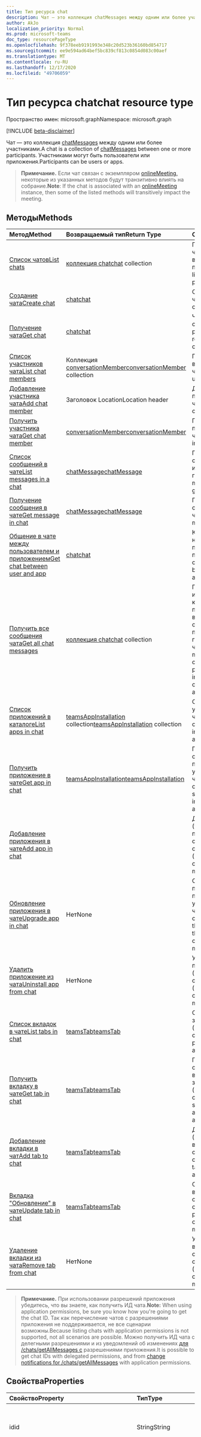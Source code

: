 ```yaml
---
title: Тип ресурса chat
description: Чат — это коллекция chatMessages между одним или более участниками.
author: AkJo
localization_priority: Normal
ms.prod: microsoft-teams
doc_type: resourcePageType
ms.openlocfilehash: 9f378eeb9191993e348c20d523b36160bd854717
ms.sourcegitcommit: ee9e594ad64bef5bc839cf813c0854d083c00aef
ms.translationtype: MT
ms.contentlocale: ru-RU
ms.lasthandoff: 12/17/2020
ms.locfileid: "49706059"
---
```

# <a name="chat-resource-type"></a><span data-ttu-id="d3b86-103">Тип ресурса chat</span><span class="sxs-lookup"><span data-stu-id="d3b86-103">chat resource type</span></span>

<span data-ttu-id="d3b86-104">Пространство имен: microsoft.graph</span><span class="sxs-lookup"><span data-stu-id="d3b86-104">Namespace: microsoft.graph</span></span>

[!INCLUDE [beta-disclaimer](../../includes/beta-disclaimer.md)]

<span data-ttu-id="d3b86-105">Чат — это коллекция [chatMessages](chatmessage.md) между одним или более участниками.</span><span class="sxs-lookup"><span data-stu-id="d3b86-105">A chat is a collection of [chatMessages](chatmessage.md) between one or more participants.</span></span> <span data-ttu-id="d3b86-106">Участниками могут быть пользователи или приложения.</span><span class="sxs-lookup"><span data-stu-id="d3b86-106">Participants can be users or apps.</span></span>

> <span data-ttu-id="d3b86-107">**Примечание.** Если чат связан с экземпляром [onlineMeeting,](../resources/onlinemeeting.md) некоторые из указанных методов будут транзитивно влиять на собрание.</span><span class="sxs-lookup"><span data-stu-id="d3b86-107">**Note**: If the chat is associated with an [onlineMeeting](../resources/onlinemeeting.md) instance, then some of the listed methods will transitively impact the meeting.</span></span>

## <a name="methods"></a><span data-ttu-id="d3b86-108">Методы</span><span class="sxs-lookup"><span data-stu-id="d3b86-108">Methods</span></span>

|  <span data-ttu-id="d3b86-109">Метод</span><span class="sxs-lookup"><span data-stu-id="d3b86-109">Method</span></span>       |  <span data-ttu-id="d3b86-110">Возвращаемый тип</span><span class="sxs-lookup"><span data-stu-id="d3b86-110">Return Type</span></span>  | <span data-ttu-id="d3b86-111">Описание</span><span class="sxs-lookup"><span data-stu-id="d3b86-111">Description</span></span>| 
|:---------------|:--------|:----------|
|[<span data-ttu-id="d3b86-112">Список чатов</span><span class="sxs-lookup"><span data-stu-id="d3b86-112">List chats</span></span>](../api/chat-list.md) | <span data-ttu-id="d3b86-113">[коллекция chat](chat.md)</span><span class="sxs-lookup"><span data-stu-id="d3b86-113">[chat](chat.md) collection</span></span> | <span data-ttu-id="d3b86-114">Получите список чатов, в которые входит пользователь.</span><span class="sxs-lookup"><span data-stu-id="d3b86-114">Get the list of chats a user is part of.</span></span>| 
|[<span data-ttu-id="d3b86-115">Создание чата</span><span class="sxs-lookup"><span data-stu-id="d3b86-115">Create chat</span></span>](../api/chat-post.md) | [<span data-ttu-id="d3b86-116">chat</span><span class="sxs-lookup"><span data-stu-id="d3b86-116">chat</span></span>](chat.md) | <span data-ttu-id="d3b86-117">Создайте новый чат.</span><span class="sxs-lookup"><span data-stu-id="d3b86-117">Create a new chat.</span></span>| 
|[<span data-ttu-id="d3b86-118">Получение чата</span><span class="sxs-lookup"><span data-stu-id="d3b86-118">Get chat</span></span>](../api/chat-get.md) | [<span data-ttu-id="d3b86-119">chat</span><span class="sxs-lookup"><span data-stu-id="d3b86-119">chat</span></span>](chat.md) | <span data-ttu-id="d3b86-120">Чтение свойств и связей чата.</span><span class="sxs-lookup"><span data-stu-id="d3b86-120">Read properties and relationships of the chat.</span></span>| 
|[<span data-ttu-id="d3b86-121">Список участников чата</span><span class="sxs-lookup"><span data-stu-id="d3b86-121">List chat members</span></span>](../api/chat-list-members.md) | <span data-ttu-id="d3b86-122">Коллекция [conversationMember](conversationmember.md)</span><span class="sxs-lookup"><span data-stu-id="d3b86-122">[conversationMember](conversationmember.md) collection</span></span> | <span data-ttu-id="d3b86-123">Получение списка всех пользователей в чате.</span><span class="sxs-lookup"><span data-stu-id="d3b86-123">Get the list of all users in the chat.</span></span>| 
|[<span data-ttu-id="d3b86-124">Добавление участника чата</span><span class="sxs-lookup"><span data-stu-id="d3b86-124">Add chat member</span></span>](../api/chat-post-members.md) | <span data-ttu-id="d3b86-125">Заголовок Location</span><span class="sxs-lookup"><span data-stu-id="d3b86-125">Location header</span></span> | <span data-ttu-id="d3b86-126">Добавление пользователя в чат.</span><span class="sxs-lookup"><span data-stu-id="d3b86-126">Add a user to the chat.</span></span>| 
|[<span data-ttu-id="d3b86-127">Получить участника чата</span><span class="sxs-lookup"><span data-stu-id="d3b86-127">Get chat member</span></span>](../api/chat-get-members.md) | [<span data-ttu-id="d3b86-128">conversationMember</span><span class="sxs-lookup"><span data-stu-id="d3b86-128">conversationMember</span></span>](conversationmember.md) | <span data-ttu-id="d3b86-129">Получение одного пользователя в чате.</span><span class="sxs-lookup"><span data-stu-id="d3b86-129">Get a single user in the chat.</span></span>| 
|[<span data-ttu-id="d3b86-130">Список сообщений в чате</span><span class="sxs-lookup"><span data-stu-id="d3b86-130">List messages in a chat</span></span>](../api/chat-list-message.md)  | [<span data-ttu-id="d3b86-131">chatMessage</span><span class="sxs-lookup"><span data-stu-id="d3b86-131">chatMessage</span></span>](../resources/chatmessage.md) | <span data-ttu-id="d3b86-132">Получение сообщений в индивидуальном или групповом чате.</span><span class="sxs-lookup"><span data-stu-id="d3b86-132">Get messages in a 1:1 or group chat.</span></span> | 
|[<span data-ttu-id="d3b86-133">Получение сообщения в чате</span><span class="sxs-lookup"><span data-stu-id="d3b86-133">Get message in chat</span></span>](../api/chat-get-message.md)  | [<span data-ttu-id="d3b86-134">chatMessage</span><span class="sxs-lookup"><span data-stu-id="d3b86-134">chatMessage</span></span>](../resources/chatmessage.md) | <span data-ttu-id="d3b86-135">Получение одного сообщения в чате.</span><span class="sxs-lookup"><span data-stu-id="d3b86-135">Get a single message in a chat.</span></span> | 
|[<span data-ttu-id="d3b86-136">Общение в чате между пользователем и приложением</span><span class="sxs-lookup"><span data-stu-id="d3b86-136">Get chat between user and app</span></span>](../api/userscopeteamsappinstallation-get-chat.md) | [<span data-ttu-id="d3b86-137">chat</span><span class="sxs-lookup"><span data-stu-id="d3b86-137">chat</span></span>](chat.md)| <span data-ttu-id="d3b86-138">Как получить один-на-один чат между пользователем и приложением</span><span class="sxs-lookup"><span data-stu-id="d3b86-138">Get one-on-one chat between user and the app</span></span> |
|[<span data-ttu-id="d3b86-139">Получить все сообщения чата</span><span class="sxs-lookup"><span data-stu-id="d3b86-139">Get all chat messages</span></span>](../api/chats-getallmessages.md)| <span data-ttu-id="d3b86-140">[коллекция chat](chat.md)</span><span class="sxs-lookup"><span data-stu-id="d3b86-140">[chat](chat.md) collection</span></span>| <span data-ttu-id="d3b86-141">Получать сообщения из всех чатов, в которых состоит пользователь, включая чаты с одним пользователем, групповые чаты и чаты собраний.</span><span class="sxs-lookup"><span data-stu-id="d3b86-141">Get messages from all chats that a user is a participant in, including one-on-one chats, group chats, and meeting chats.</span></span> |
|[<span data-ttu-id="d3b86-142">Список приложений в каталоге</span><span class="sxs-lookup"><span data-stu-id="d3b86-142">List apps in chat</span></span>](../api/chat-list-installedapps.md) |<span data-ttu-id="d3b86-143">[teamsAppInstallation](teamsappinstallation.md) collection</span><span class="sxs-lookup"><span data-stu-id="d3b86-143">[teamsAppInstallation](teamsappinstallation.md) collection</span></span> | <span data-ttu-id="d3b86-144">Список приложений, установленных в чате (и связанном собрании).</span><span class="sxs-lookup"><span data-stu-id="d3b86-144">List apps installed in a chat (and associated meeting).</span></span>|
|[<span data-ttu-id="d3b86-145">Получить приложение в чате</span><span class="sxs-lookup"><span data-stu-id="d3b86-145">Get app in chat</span></span>](../api/chat-get-installedapps.md) | [<span data-ttu-id="d3b86-146">teamsAppInstallation</span><span class="sxs-lookup"><span data-stu-id="d3b86-146">teamsAppInstallation</span></span>](teamsappinstallation.md) | <span data-ttu-id="d3b86-147">Получите определенное приложение, установленное в чате (и связанном собрании).</span><span class="sxs-lookup"><span data-stu-id="d3b86-147">Get a specific app installed in a chat (and associated meeting).</span></span>|
|[<span data-ttu-id="d3b86-148">Добавление приложения в чате</span><span class="sxs-lookup"><span data-stu-id="d3b86-148">Add app in chat</span></span>](../api/chat-post-installedapps.md) | | <span data-ttu-id="d3b86-149">Добавление (установка) приложения в чате (и связанном собрании).</span><span class="sxs-lookup"><span data-stu-id="d3b86-149">Add (install) an app in a chat (and associated meeting).</span></span>|
|[<span data-ttu-id="d3b86-150">Обновление приложения в чате</span><span class="sxs-lookup"><span data-stu-id="d3b86-150">Upgrade app in chat</span></span>](../api/chat-teamsappinstallation-upgrade.md) | <span data-ttu-id="d3b86-151">Нет</span><span class="sxs-lookup"><span data-stu-id="d3b86-151">None</span></span> | <span data-ttu-id="d3b86-152">Обновление до последней версии приложения, установленного в чате (и связанном собрании).</span><span class="sxs-lookup"><span data-stu-id="d3b86-152">Update to the latest version of the app installed in chat (and associated meeting).</span></span>|
|[<span data-ttu-id="d3b86-153">Удалить приложение из чата</span><span class="sxs-lookup"><span data-stu-id="d3b86-153">Uninstall app from chat</span></span>](../api/chat-delete-installedapps.md) | <span data-ttu-id="d3b86-154">Нет</span><span class="sxs-lookup"><span data-stu-id="d3b86-154">None</span></span> | <span data-ttu-id="d3b86-155">Удаление приложения из чата (и связанного собрания).</span><span class="sxs-lookup"><span data-stu-id="d3b86-155">Remove (uninstall) app from a chat (and associated meeting).</span></span>|
|[<span data-ttu-id="d3b86-156">Список вкладок в чате</span><span class="sxs-lookup"><span data-stu-id="d3b86-156">List tabs in chat</span></span>](../api/chat-list-tabs.md) | [<span data-ttu-id="d3b86-157">teamsTab</span><span class="sxs-lookup"><span data-stu-id="d3b86-157">teamsTab</span></span>](teamstab.md) | <span data-ttu-id="d3b86-158">Список вкладок, закрепленных в чате (и связанном собрании).</span><span class="sxs-lookup"><span data-stu-id="d3b86-158">List tabs pinned to a chat (and associated meeting).</span></span>|
|[<span data-ttu-id="d3b86-159">Получить вкладку в чате</span><span class="sxs-lookup"><span data-stu-id="d3b86-159">Get tab in chat</span></span>](../api/chat-get-tabs.md) | [<span data-ttu-id="d3b86-160">teamsTab</span><span class="sxs-lookup"><span data-stu-id="d3b86-160">teamsTab</span></span>](teamstab.md) | <span data-ttu-id="d3b86-161">Получить определенную вкладку, закрепленную в чате (и связанном собрании).</span><span class="sxs-lookup"><span data-stu-id="d3b86-161">Get a specific tab pinned to a chat (and associated meeting).</span></span>|
|[<span data-ttu-id="d3b86-162">Добавление вкладки в чат</span><span class="sxs-lookup"><span data-stu-id="d3b86-162">Add tab to chat</span></span>](../api/chat-post-tabs.md) | [<span data-ttu-id="d3b86-163">teamsTab</span><span class="sxs-lookup"><span data-stu-id="d3b86-163">teamsTab</span></span>](teamstab.md) | <span data-ttu-id="d3b86-164">Добавление (закрепление) вкладки в чат (и связанное собрание).</span><span class="sxs-lookup"><span data-stu-id="d3b86-164">Add (pin) a tab to a chat (and associated meeting).</span></span>|
|[<span data-ttu-id="d3b86-165">Вкладка "Обновление" в чате</span><span class="sxs-lookup"><span data-stu-id="d3b86-165">Update tab in chat</span></span>](../api/chat-patch-tabs.md) | [<span data-ttu-id="d3b86-166">teamsTab</span><span class="sxs-lookup"><span data-stu-id="d3b86-166">teamsTab</span></span>](teamstab.md) | <span data-ttu-id="d3b86-167">Обновление свойств вкладки в чате (и связанном собрании).</span><span class="sxs-lookup"><span data-stu-id="d3b86-167">Update the properties of a tab in a chat (and associated meeting).</span></span>|
|[<span data-ttu-id="d3b86-168">Удаление вкладки из чата</span><span class="sxs-lookup"><span data-stu-id="d3b86-168">Remove tab from chat</span></span>](../api/chat-delete-tabs.md) | <span data-ttu-id="d3b86-169">Нет</span><span class="sxs-lookup"><span data-stu-id="d3b86-169">None</span></span> | <span data-ttu-id="d3b86-170">Удалите (открепите) вкладку из чата (и связанного собрания).</span><span class="sxs-lookup"><span data-stu-id="d3b86-170">Remove (unpin) a tab from a chat (and associated meeting).</span></span>|

><span data-ttu-id="d3b86-171">**Примечание.** При использовании разрешений приложения убедитесь, что вы знаете, как получить ИД чата.</span><span class="sxs-lookup"><span data-stu-id="d3b86-171">**Note:** When using application permissions, be sure you know how you're going to get the chat ID.</span></span> <span data-ttu-id="d3b86-172">Так как перечисление чатов с разрешениями приложения не поддерживается, не все сценарии возможны.</span><span class="sxs-lookup"><span data-stu-id="d3b86-172">Because listing chats with application permissions is not supported, not all scenarios are possible.</span></span> <span data-ttu-id="d3b86-173">Можно получить ИД чата с делегными разрешениями и из уведомлений об изменениях [для /chats/getAllMessages с](../api/subscription-post-subscriptions.md) разрешениями приложения.</span><span class="sxs-lookup"><span data-stu-id="d3b86-173">It is possible to get chat IDs with delegated permissions, and from [change notifications for /chats/getAllMessages](../api/subscription-post-subscriptions.md) with application permissions.</span></span>

## <a name="properties"></a><span data-ttu-id="d3b86-174">Свойства</span><span class="sxs-lookup"><span data-stu-id="d3b86-174">Properties</span></span>

| <span data-ttu-id="d3b86-175">Свойство</span><span class="sxs-lookup"><span data-stu-id="d3b86-175">Property</span></span>   | <span data-ttu-id="d3b86-176">Тип</span><span class="sxs-lookup"><span data-stu-id="d3b86-176">Type</span></span> |<span data-ttu-id="d3b86-177">Описание</span><span class="sxs-lookup"><span data-stu-id="d3b86-177">Description</span></span>|
|:---------------|:--------|:----------|
| <span data-ttu-id="d3b86-178">id</span><span class="sxs-lookup"><span data-stu-id="d3b86-178">id</span></span>| <span data-ttu-id="d3b86-179">String</span><span class="sxs-lookup"><span data-stu-id="d3b86-179">String</span></span>| <span data-ttu-id="d3b86-180">Уникальный идентификатор чата.</span><span class="sxs-lookup"><span data-stu-id="d3b86-180">The chat's unique identifier.</span></span> <span data-ttu-id="d3b86-181">Только для чтения.</span><span class="sxs-lookup"><span data-stu-id="d3b86-181">Read-only.</span></span>|
| <span data-ttu-id="d3b86-182">topic</span><span class="sxs-lookup"><span data-stu-id="d3b86-182">topic</span></span>| <span data-ttu-id="d3b86-183">String</span><span class="sxs-lookup"><span data-stu-id="d3b86-183">String</span></span>|  <span data-ttu-id="d3b86-184">(Необязательно) Тема или тема чата.</span><span class="sxs-lookup"><span data-stu-id="d3b86-184">(Optional) Subject or topic for the chat.</span></span> <span data-ttu-id="d3b86-185">Доступно только для групповых чатов.</span><span class="sxs-lookup"><span data-stu-id="d3b86-185">Only available for group chats.</span></span>|
| <span data-ttu-id="d3b86-186">createdDateTime</span><span class="sxs-lookup"><span data-stu-id="d3b86-186">createdDateTime</span></span>| <span data-ttu-id="d3b86-187">dateTimeOffset</span><span class="sxs-lookup"><span data-stu-id="d3b86-187">dateTimeOffset</span></span>|  <span data-ttu-id="d3b86-188">Дата и время создания чата.</span><span class="sxs-lookup"><span data-stu-id="d3b86-188">Date and time at which the chat was created.</span></span> <span data-ttu-id="d3b86-189">Только для чтения.</span><span class="sxs-lookup"><span data-stu-id="d3b86-189">Read-only.</span></span>|
| <span data-ttu-id="d3b86-190">lastUpdatedDateTime</span><span class="sxs-lookup"><span data-stu-id="d3b86-190">lastUpdatedDateTime</span></span>| <span data-ttu-id="d3b86-191">dateTimeOffset</span><span class="sxs-lookup"><span data-stu-id="d3b86-191">dateTimeOffset</span></span>|  <span data-ttu-id="d3b86-192">Дата и время переименования чата или последнего изменения списка участников.</span><span class="sxs-lookup"><span data-stu-id="d3b86-192">Date and time at which the chat was renamed or list of members were last changed.</span></span> <span data-ttu-id="d3b86-193">Только для чтения.</span><span class="sxs-lookup"><span data-stu-id="d3b86-193">Read-only.</span></span>|
| <span data-ttu-id="d3b86-194">chatType</span><span class="sxs-lookup"><span data-stu-id="d3b86-194">chatType</span></span>| [<span data-ttu-id="d3b86-195">chatType</span><span class="sxs-lookup"><span data-stu-id="d3b86-195">chatType</span></span>](../resources/chat.md#chattype-values) | <span data-ttu-id="d3b86-196">Указывает тип чата.</span><span class="sxs-lookup"><span data-stu-id="d3b86-196">Specifies the type of chat.</span></span> <span data-ttu-id="d3b86-197">Возможные значения: `group` и `oneOnOne` `meeting` .</span><span class="sxs-lookup"><span data-stu-id="d3b86-197">Possible values are:`group`, `oneOnOne` and `meeting`.</span></span>|

### <a name="chattype-values"></a><span data-ttu-id="d3b86-198">значения chatType</span><span class="sxs-lookup"><span data-stu-id="d3b86-198">chatType values</span></span> 

| <span data-ttu-id="d3b86-199">Элемент</span><span class="sxs-lookup"><span data-stu-id="d3b86-199">Member</span></span>             | <span data-ttu-id="d3b86-200">Значение</span><span class="sxs-lookup"><span data-stu-id="d3b86-200">Value</span></span> | <span data-ttu-id="d3b86-201">Описание</span><span class="sxs-lookup"><span data-stu-id="d3b86-201">Description</span></span>               |
| :----------------- | :---- | :------------------------ |
|<span data-ttu-id="d3b86-202">oneOnOne</span><span class="sxs-lookup"><span data-stu-id="d3b86-202">oneOnOne</span></span>            | <span data-ttu-id="d3b86-203">0</span><span class="sxs-lookup"><span data-stu-id="d3b86-203">0</span></span>     | <span data-ttu-id="d3b86-204">Указывает, что чат является чатом 1:1.</span><span class="sxs-lookup"><span data-stu-id="d3b86-204">Indicates that the chat is a 1:1 chat.</span></span> <span data-ttu-id="d3b86-205">Размер составов для этого типа чата фиксирован; нельзя удалить или добавить члены;</span><span class="sxs-lookup"><span data-stu-id="d3b86-205">The roster size is fixed for this type of chat; members cannot be removed/added.</span></span>|
|<span data-ttu-id="d3b86-206">group</span><span class="sxs-lookup"><span data-stu-id="d3b86-206">group</span></span>               | <span data-ttu-id="d3b86-207">1</span><span class="sxs-lookup"><span data-stu-id="d3b86-207">1</span></span>     | <span data-ttu-id="d3b86-208">Указывает, что чат является групповым чатом.</span><span class="sxs-lookup"><span data-stu-id="d3b86-208">Indicates that the chat is a group chat.</span></span> <span data-ttu-id="d3b86-209">Для этого типа чата можно обновить размер группы (не менее двух человек).</span><span class="sxs-lookup"><span data-stu-id="d3b86-209">The roster size (of at least two people) can be updated for this type of chat.</span></span> <span data-ttu-id="d3b86-210">Члены можно удалить или добавить позже.</span><span class="sxs-lookup"><span data-stu-id="d3b86-210">Members can be removed/added later.</span></span>|
|<span data-ttu-id="d3b86-211">meeting</span><span class="sxs-lookup"><span data-stu-id="d3b86-211">meeting</span></span>             | <span data-ttu-id="d3b86-212">2</span><span class="sxs-lookup"><span data-stu-id="d3b86-212">2</span></span>     | <span data-ttu-id="d3b86-213">Указывает, что чат связан с собранием по сети.</span><span class="sxs-lookup"><span data-stu-id="d3b86-213">Indicates that the chat is associated with an online meeting.</span></span> <span data-ttu-id="d3b86-214">Этот тип чата создается только при создании собрания по сети.</span><span class="sxs-lookup"><span data-stu-id="d3b86-214">This type of chat is only created as part of the creation of an online meeting.</span></span>|
|<span data-ttu-id="d3b86-215">unknownFutureValue</span><span class="sxs-lookup"><span data-stu-id="d3b86-215">unknownFutureValue</span></span>  | <span data-ttu-id="d3b86-216">3</span><span class="sxs-lookup"><span data-stu-id="d3b86-216">3</span></span>     | <span data-ttu-id="d3b86-217">Значение Sentinel, чтобы указать будущие значения.</span><span class="sxs-lookup"><span data-stu-id="d3b86-217">Sentinel value to indicate future values.</span></span> |

## <a name="relationships"></a><span data-ttu-id="d3b86-218">Связи</span><span class="sxs-lookup"><span data-stu-id="d3b86-218">Relationships</span></span>

| <span data-ttu-id="d3b86-219">Связь</span><span class="sxs-lookup"><span data-stu-id="d3b86-219">Relationship</span></span> | <span data-ttu-id="d3b86-220">Тип</span><span class="sxs-lookup"><span data-stu-id="d3b86-220">Type</span></span> |<span data-ttu-id="d3b86-221">Описание</span><span class="sxs-lookup"><span data-stu-id="d3b86-221">Description</span></span>|
|:---------------|:--------|:----------|
| <span data-ttu-id="d3b86-222">installedApps</span><span class="sxs-lookup"><span data-stu-id="d3b86-222">installedApps</span></span> | <span data-ttu-id="d3b86-223">[teamsAppInstallation](teamsappinstallation.md) collection</span><span class="sxs-lookup"><span data-stu-id="d3b86-223">[teamsAppInstallation](teamsappinstallation.md) collection</span></span> | <span data-ttu-id="d3b86-224">Коллекция всех приложений в чате.</span><span class="sxs-lookup"><span data-stu-id="d3b86-224">A collection of all the apps in the chat.</span></span> <span data-ttu-id="d3b86-225">Допускается значение null.</span><span class="sxs-lookup"><span data-stu-id="d3b86-225">Nullable.</span></span> |
| <span data-ttu-id="d3b86-226">members</span><span class="sxs-lookup"><span data-stu-id="d3b86-226">members</span></span> | <span data-ttu-id="d3b86-227">Коллекция [conversationMember](conversationmember.md)</span><span class="sxs-lookup"><span data-stu-id="d3b86-227">[conversationMember](conversationmember.md) collection</span></span> | <span data-ttu-id="d3b86-228">Коллекция всех участников чата.</span><span class="sxs-lookup"><span data-stu-id="d3b86-228">A collection of all the members in the chat.</span></span> <span data-ttu-id="d3b86-229">Допускается значение null.</span><span class="sxs-lookup"><span data-stu-id="d3b86-229">Nullable.</span></span> |
| <span data-ttu-id="d3b86-230">messages</span><span class="sxs-lookup"><span data-stu-id="d3b86-230">messages</span></span> | <span data-ttu-id="d3b86-231">Коллекция [chatMessage](chatmessage.md)</span><span class="sxs-lookup"><span data-stu-id="d3b86-231">[chatMessage](chatmessage.md) collection</span></span> | <span data-ttu-id="d3b86-232">Коллекция всех сообщений в чате.</span><span class="sxs-lookup"><span data-stu-id="d3b86-232">A collection of all the messages in the chat.</span></span> <span data-ttu-id="d3b86-233">Допускается значение null.</span><span class="sxs-lookup"><span data-stu-id="d3b86-233">Nullable.</span></span> |

## <a name="json-representation"></a><span data-ttu-id="d3b86-234">Представление JSON</span><span class="sxs-lookup"><span data-stu-id="d3b86-234">JSON representation</span></span>

<span data-ttu-id="d3b86-235">Ниже показано представление ресурса в формате JSON.</span><span class="sxs-lookup"><span data-stu-id="d3b86-235">Here is a JSON representation of the resource.</span></span>

<!-- {
  "blockType": "resource",
  "keyProperty": "id",
  "@odata.type": "microsoft.graph.chat"
}-->

```json
{
  "id": "string (identifier)",
  "topic": "string",
  "createdDateTime": "dateTimeOffset",
  "lastUpdatedDateTime": "dateTimeOffset",
  "chatType": "String"
}
```

## <a name="see-also"></a><span data-ttu-id="d3b86-236">См. также</span><span class="sxs-lookup"><span data-stu-id="d3b86-236">See also</span></span>

- [<span data-ttu-id="d3b86-237">channel</span><span class="sxs-lookup"><span data-stu-id="d3b86-237">channel</span></span>](channel.md)
- [<span data-ttu-id="d3b86-238">chatMessage</span><span class="sxs-lookup"><span data-stu-id="d3b86-238">chatMessage</span></span>](chatmessage.md)

<!-- uuid: 8fcb5dbc-d5aa-4681-8e31-b001d5168d79
2015-10-25 14:57:30 UTC -->
<!--
{
  "type": "#page.annotation",
  "description": "chat resource",
  "keywords": "",
  "section": "documentation",
  "tocPath": ""
}
-->


